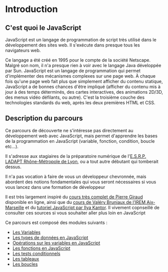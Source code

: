 # Introduction

## C'est quoi le JavaScript

JavaScript est un langage de programmation de script très utilisé dans le développement des sites web. Il s'exécute dans presque tous les navigateurs web.

Ce langage a été créé en 1995 pour le compte de la société Netscape. Malgré son nom, il n'a presque rien à voir avec le langage Java développée par Sun.
JavaScript est un langage de programmation qui permet d'implémenter des mécanismes complexes sur une page web.
À chaque fois qu'une page web fait plus que simplement afficher du contenu statique, JavaScript a de bonnes chances d'être impliqué (afficher du contenu mis à jour à des temps déterminés, des cartes interactives, des animations 2D/3D, des menus vidéo défilants, ou autre).
C'est la troisième couche des technologies standards du web, après les deux premières HTML et CSS.

## Description du parcours

Ce parcours de découverte ne s'intéresse pas directement au développement web avec JavaScript, mais permet d'apprendre les bases de la programmation en JavaScript (variable, fonction, condition, boucle etc...).

Il s'adresse aux stagiaires de la préparatoire numérique de l'[E.S.R.P. LADAPT Rhône-Métropole de Lyon](https://www.ladapt.net/etablissement-service-auvergne-rhone-alpes-rhone-metropole-de-lyon), ou a tout autre débutant qui tomberait dessus. 

Il n'a pas vocation à faire de vous un développeur chevronnée, mais abordent des notions fondamentales qui vous seront nécessaires si vous vous lancez dans une formation de développeur

Il est très largement inspiré du [cours très complet de Pierre Giraud](https://www.pierre-giraud.com/javascript-apprendre-coder-cours/) disponible en ligne, ainsi que du [cours de Valéry Bruniaux de l’IREM Aix-Marseille](https://ens-info.irem.univ-mrs.fr/?p=26) et du [tutoriel JavaScript par Ilya Kantor](https://fr.javascript.info/). Il vivement copnseillé de consulter ces sources si vous souhaiter aller plus loin en JavaScript

Ce parcours est composé des modules suivants :
- [Les Variables](https://tech.io/playgrounds/99822/ladapt-rhone-metropole-de-lyon---prepa-numerique---exercices-parcours-decouverte-javascript/1---les-variables)
- [Les types de données en JavaScript](https://tech.io/playgrounds/99822/ladapt-rhone-metropole-de-lyon---prepa-numerique---exercices-parcours-decouverte-javascript)
- [Opérations sur les variables en JavaScript](https://tech.io/playgrounds/99822/ladapt-rhone-metropole-de-lyon---prepa-numerique---exercices-parcours-decouverte-javascript)
- [Les fonctions en JavaScript](https://tech.io/playgrounds/99822/ladapt-rhone-metropole-de-lyon---prepa-numerique---exercices-parcours-decouverte-javascript)
- [Les tests conditionnels](https://tech.io/playgrounds/99822/ladapt-rhone-metropole-de-lyon---prepa-numerique---exercices-parcours-decouverte-javascript)
- [Les tableaux](https://tech.io/playgrounds/99822/ladapt-rhone-metropole-de-lyon---prepa-numerique---exercices-parcours-decouverte-javascript)
- [Les boucles](https://tech.io/playgrounds/99822/ladapt-rhone-metropole-de-lyon---prepa-numerique---exercices-parcours-decouverte-javascript)
